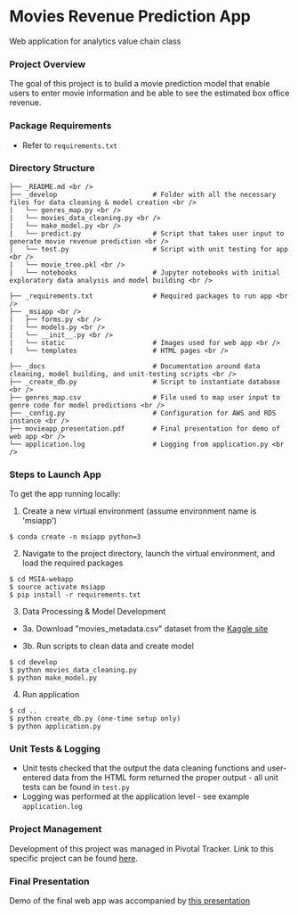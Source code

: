 # Movies Revenue Prediction App

Web application for analytics value chain class

### Project Overview
The goal of this project is to build a movie prediction model that enable users to enter movie information and be able to see the estimated box office revenue.

### Package Requirements

* Refer to ```requirements.txt```

### Directory Structure

```
├── _README.md <br />
├── _develop                        # Folder with all the necessary files for data cleaning & model creation <br />
|   └── genres_map.py <br />
|   └── movies_data_cleaning.py <br />    
|   └── make_model.py <br />               
|   └── predict.py                  # Script that takes user input to generate movie revenue prediction <br />
|   └── test.py                     # Script with unit testing for app <br />
|   └── movie_tree.pkl <br />            
|   └── notebooks                   # Jupyter notebooks with initial exploratory data analysis and model building <br />

├── _requirements.txt               # Required packages to run app <br />
├── _msiapp <br />
|   ├── forms.py <br />
|   └── models.py <br />
|   └── __init__.py <br />
|   └── static                      # Images used for web app <br />
|   └── templates                   # HTML pages <br />

├── _docs                           # Documentation around data cleaning, model building, and unit-testing scripts <br />
├── _create_db.py                   # Script to instantiate database <br />
├── genres_map.csv                  # File used to map user input to genre code for model predictions <br />
├── _config.py                      # Configuration for AWS and RDS instance <br />
├── movieapp_presentation.pdf       # Final presentation for demo of web app <br />
└── application.log                 # Logging from application.py <br />
```

### Steps to Launch App
To get the app running locally:

1. Create a new virtual environment (assume environment name is 'msiapp')
```
$ conda create -n msiapp python=3
```

2. Navigate to the project directory, launch the virtual environment, and load the required packages

```
$ cd MSIA-webapp
$ source activate msiapp
$ pip install -r requirements.txt
```

3. Data Processing & Model Development

* 3a. Download "movies_metadata.csv" dataset from the [Kaggle site](https://www.kaggle.com/rounakbanik/the-movies-dataset/data)

* 3b. Run scripts to clean data and create model

```
$ cd develop
$ python movies_data_cleaning.py
$ python make_model.py
```
4. Run application

```
$ cd ..
$ python create_db.py (one-time setup only)
$ python application.py
```
### Unit Tests & Logging
* Unit tests checked that the output the data cleaning functions and user-entered data from the HTML form returned the proper output - all unit tests can be found in ```test.py```
* Logging was performed at the application level - see example ```application.log``` 

### Project Management
Development of this project was managed in Pivotal Tracker. Link to this specific project can be found 
[here](https://www.pivotaltracker.com/n/projects/2143653).

### Final Presentation
Demo of the final web app was accompanied by 
[this presentation](https://github.com/vhsieh920/MSIA_movie_webapp/blob/web_page/movieapp_presentation.pdf)
